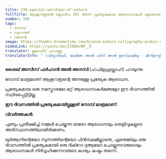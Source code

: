 ```yaml
---
title: 330-special-worships-of-ashura
fullTitle: ആശൂറാഇന്റെ (മുഹർറം 10) അന്ന് പ്രത്യേകമായ ആരാധനകൾ എന്തൊക്കെയാണ്?
number: 330
tags:
  - നോമ്പ്
  - സുന്നത്ത്
  - റമദാൻ
image: https://thumbs.dreamstime.com/b/youm-ashura-calligraphy-arabic-calligraphy-youm-ashura-ashura-tenth-day-muharram-islamic-calendar-muslim-100037186.jpg
videoLink: https://youtu.be/ZlKDbv8M__E
translator: മുജാഹിദ് പറവണ്ണ
translatorInfo: " (വിദ്യാർത്ഥി, ജാമിഅ അൽ ഹിന്ദ് അൽ ഇസ്‌ലാമിയ്യ - മിനിഊട്ടി)"
---
```

**ശൈഖ് അസീസ് ഫർഹാൻ അൽ അനസി** (ഹഫിള്വഹുല്ലാഹ്) പറയുന്നു: 

നോമ്പ് മാത്രമാണ് ആശൂറാഇന്റെ അന്നുള്ള പ്രത്യേക ആരാധന.

പ്രത്യേകമായ ഒരു നമസ്കാരമോ മറ്റ് ആരാധനാകർമങ്ങളോ ഈ ദിവസത്തിൽ സ്ഥിരപ്പെട്ടിട്ടില്ല. 

**ഈ ദിവസത്തിൽ പ്രത്യേകമായിട്ടുള്ളത് നോമ്പ് മാത്രമാണ്.** 

**വിവർത്തകൻ:** 

പുണ്യം പ്രതീക്ഷിച്ച് നമ്മൾ ചെയ്യുന്ന ഓരോ ആരാധനയും തെളിവുകളുടെ അടിസ്ഥാനത്തിലായിരിക്കണം.

ഖുർആനിന്റെയോ സുന്നത്തിന്റെയോ പിൻമ്പലമില്ലാതെ, ഏതെങ്കിലും ഒരു ദിവസത്തിൽ പ്രത്യേകമായി ഒരു ദിക്റോ ദുആയോ ചൊല്ലുന്നവരുടെയും ആരാധനകൾ നിർവ്വഹിക്കുന്നവരുടെ കാര്യം കഷ്ടം തന്നെ.